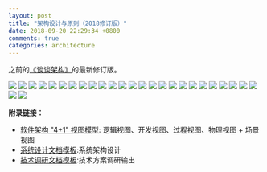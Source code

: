 ```yaml
---
layout: post
title: "架构设计与原则（2018修订版）"
date: 2018-09-20 22:29:34 +0800
comments: true
categories: architecture
---
```


之前的[《谈谈架构》](http://www.rowkey.me/blog/2017/08/24/arch/)的最新修订版。

<!--more-->

![](/post_images/arch-new/arch-2.jpeg)
![](/post_images/arch-new/arch-3.jpeg)
![](/post_images/arch-new/arch-4.jpeg)
![](/post_images/arch-new/arch-5.jpeg)
![](/post_images/arch-new/arch-6.jpeg)
![](/post_images/arch-new/arch-7.jpeg)
![](/post_images/arch-new/arch-8.jpeg)
![](/post_images/arch-new/arch-9.jpeg)
![](/post_images/arch-new/arch-11.jpeg)
![](/post_images/arch-new/arch-12.jpeg)
![](/post_images/arch-new/arch-13.jpeg)
![](/post_images/arch-new/arch-14.jpeg)
![](/post_images/arch-new/arch-15.jpeg)
![](/post_images/arch-new/arch-16.jpeg)
![](/post_images/arch-new/arch-17.jpeg)
![](/post_images/arch-new/arch-18.jpeg)
![](/post_images/arch-new/arch-19.jpeg)
![](/post_images/arch-new/arch-20.jpeg)
![](/post_images/arch-new/arch-21.jpeg)
![](/post_images/arch-new/arch-22.jpeg)
![](/post_images/arch-new/arch-23.jpeg)
![](/post_images/arch-new/arch-24.jpeg)
![](/post_images/arch-new/arch-25.jpeg)
![](/post_images/arch-new/arch-26.jpeg)
![](/post_images/arch-new/arch-27.jpeg)
![](/post_images/arch-new/arch-28.jpeg)
![](/post_images/arch-new/arch-29.jpeg)

**附录链接：**

- [软件架构 "4+1" 视图模型](https://www.ibm.com/developerworks/cn/rational/06/r-wenyu/index.html): 逻辑视图、开发视图、过程视图、物理视图 + 场景视图 
- [系统设计文档模板](https://github.com/superhj1987/awesome-tech-collections/blob/master/document/arch.md):系统架构设计
- [技术调研文档模板](https://github.com/superhj1987/awesome-tech-collections/blob/master/document/tech-research.md):技术方案调研输出